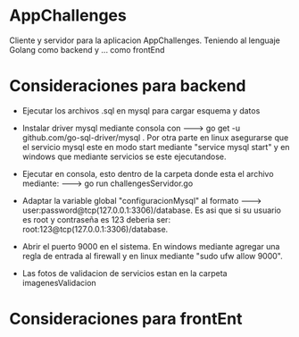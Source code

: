 # AppChallenges
Cliente y servidor para la aplicacion AppChallenges. Teniendo al lenguaje Golang como backend y ... como frontEnd


# Consideraciones para backend

* Ejecutar los archivos .sql en mysql para cargar esquema y datos

* Instalar driver mysql mediante consola con ---> go get -u github.com/go-sql-driver/mysql . Por otra parte en linux asegurarse que el servicio mysql este en modo start mediante "service mysql start" y en windows que mediante servicios se este ejecutandose.

* Ejecutar en consola, esto dentro de la carpeta donde esta el archivo mediante:  ---> go run challengesServidor.go

* Adaptar la variable global "configuracionMysql" al formato ---> user:password@tcp(127.0.0.1:3306)/database.
Es asi que si su usuario es root y contraseña es 123 deberia ser:  root:123@tcp(127.0.0.1:3306)/database.

* Abrir el puerto 9000 en el sistema. En windows mediante agregar una regla de entrada al firewall y en linux mediante "sudo ufw allow 9000". 

* Las fotos de validacion de servicios estan en la carpeta imagenesValidacion

# Consideraciones para frontEnt
